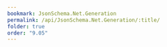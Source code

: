 ```yaml
---
bookmark: JsonSchema.Net.Generation
permalink: /api/JsonSchema.Net.Generation/:title/
folder: true
order: "9.05"
---
```

